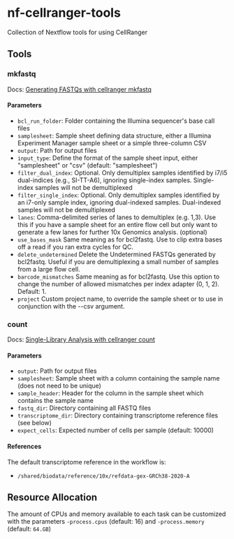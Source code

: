 # nf-cellranger-tools
Collection of Nextflow tools for using CellRanger

## Tools

### mkfastq

Docs: [Generating FASTQs with cellranger mkfastq](https://support.10xgenomics.com/single-cell-gene-expression/software/pipelines/latest/using/mkfastq)

#### Parameters

  - `bcl_run_folder`: Folder containing the Illumina sequencer's base call files
  - `samplesheet`: Sample sheet defining data structure, either a Illumina Experiment Manager sample sheet or a simple three-column CSV
  - `output`: Path for output files
  - `input_type`: Define the format of the sample sheet input, either "samplesheet" or "csv" (default: "samplesheet")
  - `filter_dual_index`: Optional. Only demultiplex samples identified by i7/i5 dual-indices (e.g., SI-TT-A6), ignoring single-index samples. Single-index samples will not be demultiplexed
  - `filter_single_index`: Optional. Only demultiplex samples identified by an i7-only sample index, ignoring dual-indexed samples. Dual-indexed samples will not be demultiplexed
  - `lanes`: Comma-delimited series of lanes to demultiplex (e.g. 1,3). Use this if you have a sample sheet for an entire flow cell but only want to generate a few lanes for further 10x Genomics analysis. (optional)
  - `use_bases_mask` Same meaning as for bcl2fastq. Use to clip extra bases off a read if you ran extra cycles for QC.
  - `delete_undetermined` Delete the Undetermined FASTQs generated by bcl2fastq. Useful if you are demultiplexing a small number of samples from a large flow cell.
  - `barcode_mismatches` Same meaning as for bcl2fastq. Use this option to change the number of allowed mismatches per index adapter (0, 1, 2). Default: 1.
  - `project` Custom project name, to override the sample sheet or to use in conjunction with the --csv argument.

### count

Docs: [Single-Library Analysis with cellranger count](https://support.10xgenomics.com/single-cell-gene-expression/software/pipelines/latest/using/count)

#### Parameters

  - `output`: Path for output files
  - `samplesheet`: Sample sheet with a column containing the sample name (does not need to be unique)
  - `sample_header`: Header for the column in the sample sheet which contains the sample name
  - `fastq_dir`: Directory containing all FASTQ files
  - `transcriptome_dir`: Directory containing transcriptome reference files (see below)
  - `expect_cells`: Expected number of cells per sample (default: 10000)

#### References

The default transcriptome reference in the workflow is:

- `/shared/biodata/reference/10x/refdata-gex-GRCh38-2020-A`

## Resource Allocation

The amount of CPUs and memory available to each task can be customized with the parameters `-process.cpus` (default: 16) and `-process.memory` (default: `64.GB`)
